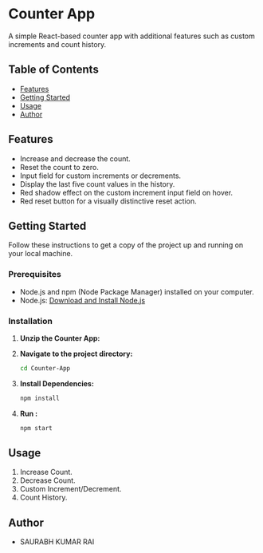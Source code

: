 # Counter App

A simple React-based counter app with additional features such as custom increments and count history.

## Table of Contents

- [Features](#features)
- [Getting Started](#getting-started)
- [Usage](#usage)
- [Author](#Author)

## Features

- Increase and decrease the count.
- Reset the count to zero.
- Input field for custom increments or decrements.
- Display the last five count values in the history.
- Red shadow effect on the custom increment input field on hover.
- Red reset button for a visually distinctive reset action.

## Getting Started

Follow these instructions to get a copy of the project up and running on your local machine.

### Prerequisites

- Node.js and npm (Node Package Manager) installed on your computer.
- Node.js: [Download and Install Node.js](https://nodejs.org/)

### Installation


1. **Unzip the Counter App:**

2. **Navigate to the project directory:**

   ```bash
   cd Counter-App
   ``` 

2. **Install Dependencies:**

   ```bash
   npm install
   ``` 


2. **Run :**

   ```bash
   npm start
   ``` 
## Usage

1. Increase Count.
2. Decrease Count.
3. Custom Increment/Decrement.
4. Count History.

## Author

- SAURABH KUMAR RAI

